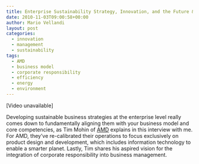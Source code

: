 ```yaml
---
title: Enterprise Sustainability Strategy, Innovation, and the Future &#8211; Tim Mohin, AMD
date: 2010-11-03T09:00:58+00:00
author: Mario Vellandi
layout: post
categories:
  - innovation
  - management
  - sustainability
tags:
  - AMD
  - business model
  - corporate responsibility
  - efficiency
  - energy
  - environment
---
```

[Video unavailable]

Developing sustainable business strategies at the enterprise level really comes down to fundamentally aligning them with your business model and core competencies, as Tim Mohin of [AMD](http://www.amd.com/) explains in this interview with me. For AMD, they&#8217;ve re-calibrated their operations to focus exclusively on product design and development, which includes information technology to enable a smarter planet. Lastly, Tim shares his aspired vision for the integration of corporate responsibility into business management.
